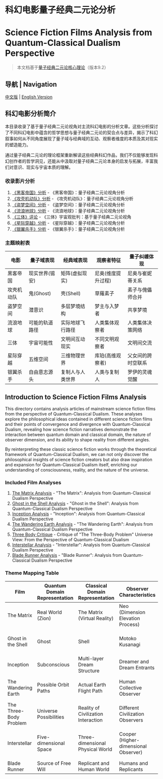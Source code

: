 # 科幻电影量子经典二元论分析
# Science Fiction Films Analysis from Quantum-Classical Dualism Perspective

> 本文档基于[量子经典二元论核心理论](../../core.md)（版本9.2）

## 导航 | Navigation
[中文版](#科幻电影分析简介) | [English Version](#introduction-to-science-fiction-films-analysis)

## 科幻电影分析简介

本目录收录了基于量子经典二元论视角对主流科幻电影的分析文章。这些分析探讨了不同科幻电影中蕴含的哲学思想与量子经典二元论的契合点与差异，揭示了科幻叙事如何从不同角度展现了量子域与经典域的互动、观察者维度的本质及其对现实的塑造能力。

通过量子经典二元论的理论框架重新解读这些经典科幻作品，我们不仅能够发现科幻创作者的哲学洞见，还能从中汲取对量子经典二元论本身的启发与拓展，丰富我们对意识、现实与宇宙本质的理解。

### 收录影片分析

1. [《黑客帝国》分析](matrix_analysis.md) - 《黑客帝国》：量子经典二元论视角分析
2. [《攻壳机动队》分析](ghost_in_shell_analysis.md) - 《攻壳机动队》：量子经典二元论视角分析
3. [《盗梦空间》分析](inception_analysis.md) - 《盗梦空间》：量子经典二元论视角分析
4. [《流浪地球》分析](wandering_earth_analysis.md) - 《流浪地球》：量子经典二元论视角分析
5. [《三体》评论](three_body_critique.md) - 《三体》宇宙观批判：基于量子经典二元论视角
6. [《星际穿越》分析](interstellar_analysis.md) - 《星际穿越》：量子经典二元论视角分析
7. [《银翼杀手》分析](blade_runner_analysis.md) - 《银翼杀手》：量子经典二元论视角分析

### 主题映射表

| 电影 | 量子域表现 | 经典域表现 | 观察者特征 | 量子纠缠体现 |
|------|-----------|-----------|-----------|-------------|
| 黑客帝国 | 现实世界(锡安) | 矩阵(虚拟现实) | 尼奥(维度提升过程) | 尼奥与崔妮蒂关系 |
| 攻壳机动队 | 鬼(Ghost) | 壳(Shell) | 草薙素子 | 素子与傀儡师合并 |
| 盗梦空间 | 潜意识 | 多层梦境结构 | 梦主与入梦者 | 共享梦境 |
| 流浪地球 | 可能的轨道路径 | 实际地球飞行路径 | 人类集体观察者 | 人类集体决策网络 |
| 三体 | 宇宙可能性 | 文明间互动现实 | 不同文明观察者 | 文明间交流 |
| 星际穿越 | 五维空间 | 三维物理世界 | 库珀(高维观察者) | 父女间的跨时空联系 |
| 银翼杀手 | 自由意志源头 | 复制人与人类世界 | 人类与复制人 | 罗伊的灵魂觉醒 |

## Introduction to Science Fiction Films Analysis

This directory contains analysis articles of mainstream science fiction films from the perspective of Quantum-Classical Dualism. These analyses explore the philosophical ideas contained in different science fiction films and their points of convergence and divergence with Quantum-Classical Dualism, revealing how science fiction narratives demonstrate the interaction between quantum domain and classical domain, the nature of observer dimension, and its ability to shape reality from different angles.

By reinterpreting these classic science fiction works through the theoretical framework of Quantum-Classical Dualism, we can not only discover the philosophical insights of science fiction creators but also draw inspiration and expansion for Quantum-Classical Dualism itself, enriching our understanding of consciousness, reality, and the nature of the universe.

### Included Film Analyses

1. [The Matrix Analysis](matrix_analysis.md) - "The Matrix": Analysis from Quantum-Classical Dualism Perspective
2. [Ghost in the Shell Analysis](ghost_in_shell_analysis.md) - "Ghost in the Shell": Analysis from Quantum-Classical Dualism Perspective
3. [Inception Analysis](inception_analysis.md) - "Inception": Analysis from Quantum-Classical Dualism Perspective
4. [The Wandering Earth Analysis](wandering_earth_analysis.md) - "The Wandering Earth": Analysis from Quantum-Classical Dualism Perspective
5. [Three Body Critique](three_body_critique.md) - Critique of "The Three-Body Problem" Universe View: From the Perspective of Quantum-Classical Dualism
6. [Interstellar Analysis](interstellar_analysis.md) - "Interstellar": Analysis from Quantum-Classical Dualism Perspective
7. [Blade Runner Analysis](blade_runner_analysis.md) - "Blade Runner": Analysis from Quantum-Classical Dualism Perspective

### Theme Mapping Table

| Film | Quantum Domain Representation | Classical Domain Representation | Observer Characteristics | Quantum Entanglement Embodiment |
|------|------------------------------|--------------------------------|--------------------------|--------------------------------|
| The Matrix | Real World (Zion) | The Matrix (Virtual Reality) | Neo (Dimension Elevation Process) | Relationship Between Neo and Trinity |
| Ghost in the Shell | Ghost | Shell | Motoko Kusanagi | Merger of Kusanagi and the Puppet Master |
| Inception | Subconscious | Multi-layer Dream Structure | Dreamer and Dream Entrants | Shared Dreams |
| The Wandering Earth | Possible Orbit Paths | Actual Earth Flight Path | Human Collective Observer | Human Collective Decision Network |
| The Three-Body Problem | Universe Possibilities | Reality of Civilization Interaction | Different Civilization Observers | Communication Between Civilizations |
| Interstellar | Five-dimensional Space | Three-dimensional Physical World | Cooper (Higher-dimensional Observer) | Cross-temporal Connection Between Father and Daughter |
| Blade Runner | Source of Free Will | Replicant and Human World | Humans and Replicants | Roy's Soul Awakening |